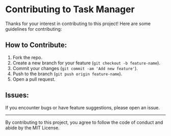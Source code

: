 # Contributing to Task Manager

Thanks for your interest in contributing to this project! Here are some guidelines for contributing:

## How to Contribute:
1. Fork the repo.
2. Create a new branch for your feature (`git checkout -b feature-name`).
3. Commit your changes (`git commit -am 'Add new feature'`).
4. Push to the branch (`git push origin feature-name`).
5. Open a pull request.

## Issues:
If you encounter bugs or have feature suggestions, please open an issue.

---

By contributing to this project, you agree to follow the code of conduct and abide by the MIT License.
